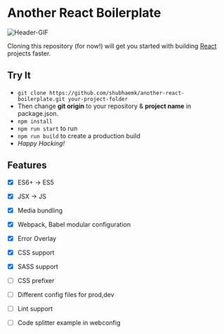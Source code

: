 # Another React Boilerplate
![Header-GIF](https://media.giphy.com/media/l0HlQ7LRalQqdWfao/giphy.gif)

Cloning this repository (for now!) will get you started with building [React](https://reactjs.org/) projects faster.

## Try It

* ```git clone https://github.com/shubhaemk/another-react-boilerplate.git your-project-folder```
* Then change **git origin** to your repository & **project name** in package.json.
* ```npm install```
* ```npm run start``` to run
* ```npm run build``` to create a production build
* _Happy Hacking!_

## Features

- [x] ES6+ -> ES5
- [x] JSX -> JS
- [x] Media bundling
- [x] Webpack, Babel modular configuration
- [x] Error Overlay
- [x] CSS support
- [x] SASS support
- [ ] CSS prefixer
- [ ] Different config files for prod,dev
- [ ] Lint support
- [ ] Code splitter example in webconfig

